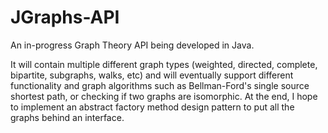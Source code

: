 # JGraphs-API
An in-progress Graph Theory API being developed in Java.

It will contain multiple different graph types (weighted, directed, complete, bipartite, subgraphs, walks, etc)
and will eventually support different functionality and graph algorithms such as Bellman-Ford's single source shortest path, or checking if two graphs are isomorphic.
At the end, I hope to implement an abstract factory method design pattern to put all the graphs behind
an interface.
